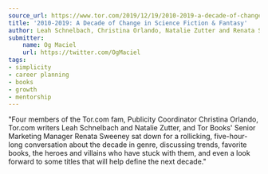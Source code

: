 ```yaml
---
source_url: https://www.tor.com/2019/12/19/2010-2019-a-decade-of-change-in-science-fiction-fantasy/
title: '2010-2019: A Decade of Change in Science Fiction & Fantasy'
author: Leah Schnelbach, Christina Orlando, Natalie Zutter and Renata Sweeney
submitter:
    name: Og Maciel
    url: https://twitter.com/OgMaciel
tags:
- simplicity
- career planning
- books
- growth
- mentorship
---
```


"Four members of the Tor.com fam, Publicity Coordinator Christina Orlando, Tor.com writers Leah Schnelbach and Natalie Zutter, and Tor Books' Senior Marketing Manager Renata Sweeney sat down for a rollicking, five-hour-long conversation about the decade in genre, discussing trends, favorite books, the heroes and villains who have stuck with them, and even a look forward to some titles that will help define the next decade." 
